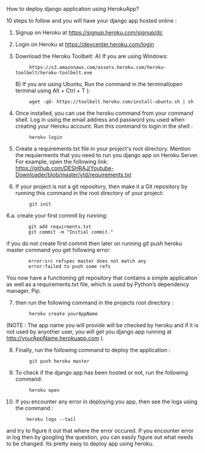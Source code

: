 How to deploy django application using HerokuApp?

10 steps to follow and you will have your django app hosted  online : 

1. Signup on Heroku at https://signup.heroku.com/signup/dc

2. Login on Heroku at https://devcenter.heroku.com/login

3. Download the Heroku Toolbelt:
	A) If you are using Windows: 	

			https://s3.amazonaws.com/assets.heroku.com/heroku-toolbelt/heroku-toolbelt.exe

	B) If you are using Ubuntu, Run the command in the terminal(open terminal using Alt + Ctrl + T ):

			wget -qO- https://toolbelt.heroku.com/install-ubuntu.sh | sh

4. Once installed, you can use the heroku command from your command shell. Log in using the email address and password you used when creating your Heroku account.
Run this command to login in the shell :

			heroku login

5. Create a requirements.txt file in your project's root directory. Mention the requierments that you need to run you django app on Heroku Server.
For example, open the following link: https://github.com/DESHRAJ/Youtube-Downloader/blob/master/ytd/requirements.txt

6. If your project is not a git repository, then make it a Git repository by running this command in the root directory of your project: 

			git init 

6.a. create your first commit by running:

  			git add requirments.txt
  			git commit -m "Initial commit."
		
if you do not create first commit then later on running git push heroku master command you get following error:

			error:src refspec master does not match any
			error:failed to push some refs
			
You now have a functioning git repository that contains a simple application as well as a requirements.txt file, which is used by Python’s dependency manager, Pip.

7. then run the following command in the projects root directory : 
			
			heroku create yourAppName

(NOTE : The app name you will provide will be checked by heroku and if it is not used by anyother user, you will get you django app running at http://yourAppName.herokuapp.com ).

8. Finally, run the following command to deploy the application : 
			
			git push heroku master

9. To check if the django app has been hosted or not, run the following command: 

			heroku open

10. If you encounter any error in deploying you app, then see the logs using the command : 
			
			heroku logs --tail

and try to figure it out that where the error occured. If you encounter error in log then by googling the question, you can easily figure out what needs to be changed. Its pretty easy to deploy app using heroku. 
